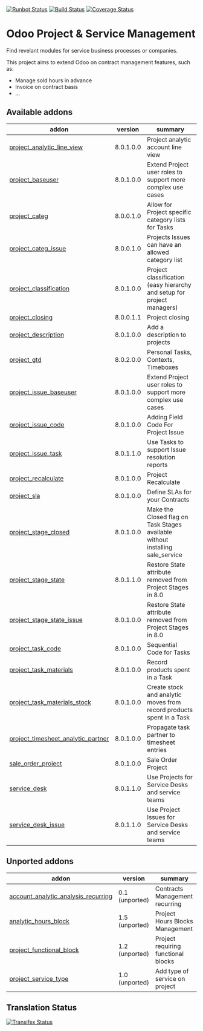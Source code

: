 [![Runbot Status](https://runbot.odoo-community.org/runbot/badge/flat/140/8.0.svg)](https://runbot.odoo-community.org/runbot/repo/github-com-oca-project-140)
[![Build Status](https://travis-ci.org/OCA/project.svg?branch=8.0)](https://travis-ci.org/OCA/project)
[![Coverage Status](https://coveralls.io/repos/OCA/project/badge.svg?branch=8.0)](https://coveralls.io/r/OCA/project?branch=8.0)

Odoo Project & Service Management
=================================

Find revelant modules for service business processes or companies.

This project aims to extend Odoo on contract management features, such as:

  * Manage sold hours in advance
  * Invoice on contract basis
  * ...

[//]: # (addons)
Available addons
----------------
addon | version | summary
--- | --- | ---
[project_analytic_line_view](project_analytic_line_view/) | 8.0.1.0.0 | Project analytic account line view
[project_baseuser](project_baseuser/) | 8.0.1.0.0 | Extend Project user roles to support more complex use cases
[project_categ](project_categ/) | 8.0.0.1.0 | Allow for Project specific category lists for Tasks
[project_categ_issue](project_categ_issue/) | 8.0.0.1.0 | Projects Issues can have an allowed category list
[project_classification](project_classification/) | 8.0.1.0.0 | Project classification (easy hierarchy and setup for project managers)
[project_closing](project_closing/) | 8.0.0.1.1 | Project closing
[project_description](project_description/) | 8.0.1.0.0 | Add a description to projects
[project_gtd](project_gtd/) | 8.0.2.0.0 | Personal Tasks, Contexts, Timeboxes
[project_issue_baseuser](project_issue_baseuser/) | 8.0.1.0.0 | Extend Project user roles to support more complex use cases
[project_issue_code](project_issue_code/) | 8.0.1.0.0 | Adding Field Code For Project Issue
[project_issue_task](project_issue_task/) | 8.0.1.1.0 | Use Tasks to support Issue resolution reports
[project_recalculate](project_recalculate/) | 8.0.1.0.0 | Project Recalculate
[project_sla](project_sla/) | 8.0.1.0.0 | Define SLAs for your Contracts
[project_stage_closed](project_stage_closed/) | 8.0.1.0.0 | Make the Closed flag on Task Stages available without installing sale_service
[project_stage_state](project_stage_state/) | 8.0.1.1.0 | Restore State attribute removed from Project Stages in 8.0
[project_stage_state_issue](project_stage_state_issue/) | 8.0.1.0.0 | Restore State attribute removed from Project Stages in 8.0
[project_task_code](project_task_code/) | 8.0.1.0.0 | Sequential Code for Tasks
[project_task_materials](project_task_materials/) | 8.0.1.0.0 | Record products spent in a Task
[project_task_materials_stock](project_task_materials_stock/) | 8.0.1.0.0 | Create stock and analytic moves from record products spent in a Task
[project_timesheet_analytic_partner](project_timesheet_analytic_partner/) | 8.0.1.0.0 | Propagate task partner to timesheet entries
[sale_order_project](sale_order_project/) | 8.0.1.0.0 | Sale Order Project
[service_desk](service_desk/) | 8.0.1.1.0 | Use Projects for Service Desks and service teams
[service_desk_issue](service_desk_issue/) | 8.0.1.1.0 | Use Project Issues for Service Desks and service teams

Unported addons
---------------
addon | version | summary
--- | --- | ---
[account_analytic_analysis_recurring](account_analytic_analysis_recurring/) | 0.1 (unported) | Contracts Management recurring
[analytic_hours_block](analytic_hours_block/) | 1.5 (unported) | Project Hours Blocks Management
[project_functional_block](project_functional_block/) | 1.2 (unported) | Project requiring functional blocks
[project_service_type](project_service_type/) | 1.0 (unported) | Add type of service on project

[//]: # (end addons)

Translation Status
------------------
[![Transifex Status](https://www.transifex.com/projects/p/OCA-project-8-0/chart/image_png)](https://www.transifex.com/projects/p/OCA-project-8-0)
